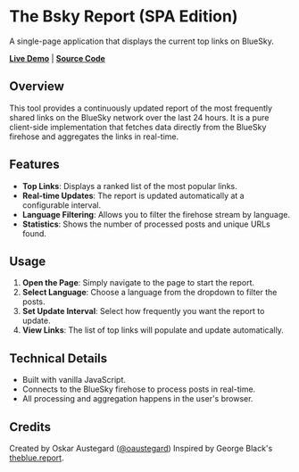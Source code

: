 # The Bsky Report (SPA Edition)

A single-page application that displays the current top links on BlueSky.

**[Live Demo](https://austegard.com/bsky/report.html)** | **[Source Code](https://github.com/oaustegard/oaustegard.github.io/blob/main/bsky/report.html)**

## Overview

This tool provides a continuously updated report of the most frequently shared links on the BlueSky network over the last 24 hours. It is a pure client-side implementation that fetches data directly from the BlueSky firehose and aggregates the links in real-time.

## Features

- **Top Links**: Displays a ranked list of the most popular links.
- **Real-time Updates**: The report is updated automatically at a configurable interval.
- **Language Filtering**: Allows you to filter the firehose stream by language.
- **Statistics**: Shows the number of processed posts and unique URLs found.

## Usage

1. **Open the Page**: Simply navigate to the page to start the report.
2. **Select Language**: Choose a language from the dropdown to filter the posts.
3. **Set Update Interval**: Select how frequently you want the report to update.
4. **View Links**: The list of top links will populate and update automatically.

## Technical Details

- Built with vanilla JavaScript.
- Connects to the BlueSky firehose to process posts in real-time.
- All processing and aggregation happens in the user's browser.

## Credits

Created by Oskar Austegard ([@oaustegard](https://github.com/oaustegard))
Inspired by George Black's [theblue.report](https://theblue.report/).